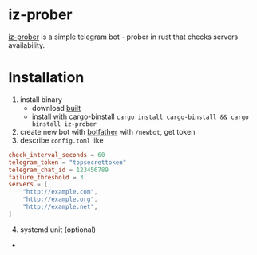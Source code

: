 # iz-prober

[iz-prober](https://github.com/oriontvv/iz-prober) is a simple telegram bot - prober in rust that checks servers availability.

# Installation
1. install binary
    * download [built](https://github.com/oriontvv/iz-prober/releases)
    * install with cargo-binstall
    `cargo install cargo-binstall && cargo binstall iz-prober`
2. create new bot with [botfather](https://t.me/BotFather) with `/newbot`, get token
3. describe `config.toml` like
```toml
check_interval_seconds = 60
telegram_token = "topsecrettoken"
telegram_chat_id = 123456789
failure_threshold = 3
servers = [
    "http://example.com",
    "http://example.org",
    "http://example.net",
]
```

4. systemd unit (optional)

* 
